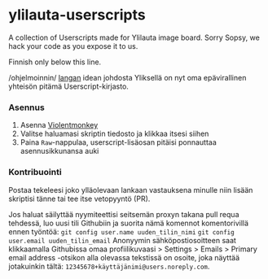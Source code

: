 # ylilauta-userscripts
A collection of Userscripts made for Ylilauta image board. Sorry Sopsy, we hack your code as you expose it to us.

Finnish only below this line.

/ohjelmoinnin/ [langan](https://ylilauta.org/ohjelmointi/80863118) idean johdosta Yliksellä on nyt oma epävirallinen yhteisön pitämä Userscript-kirjasto.

### Asennus

1. Asenna [Violentmonkey](https://github.com/Violentmonkey/Violentmonkey)
2. Valitse haluamasi skriptin tiedosto ja klikkaa itsesi siihen
3. Paina `Raw`-nappulaa, userscript-lisäosan pitäisi ponnauttaa asennusikkunansa auki

### Kontribuointi
Postaa tekeleesi joko ylläolevaan lankaan vastauksena minulle niin lisään skriptisi tänne tai tee itse vetopyyntö (PR).

Jos haluat säilyttää nyymiteettisi seitsemän proxyn takana pull requa tehdessä, luo uusi tili Githubiin ja suorita nämä komennot komentorivillä ennen työntöä:
`git config user.name uuden_tilin_nimi`
`git config user.email uuden_tilin_email`
Anonyymin sähköpostiosoitteen saat klikkaamalla Githubissa omaa profiilikuvaasi > Settings > Emails > Primary email address -otsikon alla olevassa tekstissä on osoite, joka näyttää jotakuinkin tältä: `12345678+käyttäjänimi@users.noreply.com`.
